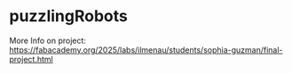 # puzzlingRobots
More Info on project: https://fabacademy.org/2025/labs/ilmenau/students/sophia-guzman/final-project.html

